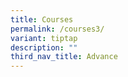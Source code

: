 ```yaml
---
title: Courses
permalink: /courses3/
variant: tiptap
description: ""
third_nav_title: Advance
---
```

<p></p>
